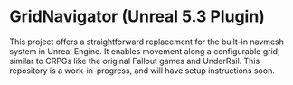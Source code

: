# GridNavigator (Unreal 5.3 Plugin)

This project offers a straightforward replacement for the built-in navmesh system in Unreal Engine. It enables movement along a configurable grid, similar to CRPGs like the original Fallout games and UnderRail. This repository is a work-in-progress, and will have setup instructions soon.